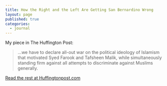 ```yaml
---
title: How the Right and the Left Are Getting San Bernardino Wrong
layout: page
published: true
categories:
  - journal
---
```


My piece in The Huffington Post:

> …we have to declare all-out war on the political ideology of Islamism that motivated Syed Farook and Tafsheen Malik, while simultaneously standing firm against all attempts to discriminate against Muslims generally.

[Read the rest at Huffingtonpost.com](http://www.huffingtonpost.com/karima-bennoune/how-the-right-and-the-lef_1_b_8739586.html)